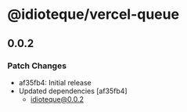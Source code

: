 # @idioteque/vercel-queue

## 0.0.2

### Patch Changes

- af35fb4: Initial release
- Updated dependencies [af35fb4]
  - idioteque@0.0.2
